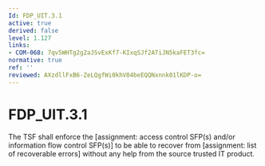 ```yaml
---
Id: FDP_UIT.3.1
active: true
derived: false
level: 1.127
links:
- COM-068: 7qv5WHTg2g2aJSvExKf7-KIxqSJf2ATiJN5kaFET3fc=
normative: true
ref: ''
reviewed: AXzdllFxB6-ZeLQgfWi0khV04beEQQNxnnk01lKDP-o=
---
```


# FDP_UIT.3.1

The TSF shall enforce the [assignment: access control SFP(s) and/or information flow control SFP(s)] to be able to recover from [assignment: list of recoverable errors] without any help from the source trusted IT product.